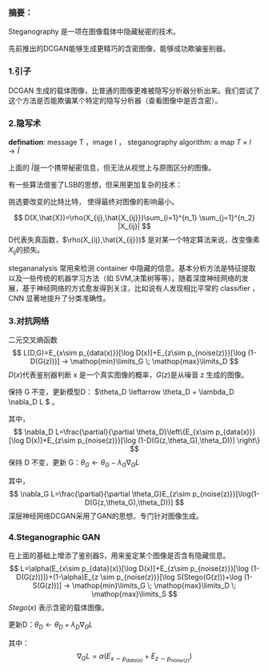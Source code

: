 ### 摘要：

Steganography 是一项在图像载体中隐藏秘密的技术。

先前推出的DCGAN能够生成更精巧的含密图像，能够成功欺骗鉴别器。



### 1.引子

DCGAN 生成的载体图像，比普通的图像更难被隐写分析器分析出来。我们尝试了这个方法是否能欺骗某个特定的隐写分析器（查看图像中是否含密）。



### 2.隐写术

**defination**: message T ，image I ， steganography algorithm: a map $T\times I \rightarrow \hat{I}$

上面的  $\hat{I}$​ 是一个携带秘密信息，但无法从视觉上与原图区分的图像。 



有一些算法借鉴了LSB的思想，但采用更加复杂的技术：

挑选要改变的比特比特， 使得最终对图像的影响最小。

$$
D(X,\hat{X})=\rho(X_{ij},\hat{X_{ij}})\sum_{i=1}^{n_1} \sum_{j=1}^{n_2} |X_{ij}|
$$
D代表失真函数，$\rho(X_{ij},\hat{X_{ij}})$ 是对某一个特定算法来说，改变像素 $X_{ij}$​ 的损失。



stegananalysis 常用来检测 container 中隐藏的信息。基本分析方法是特征提取以及一些传统的机器学习方法（如 SVM,决策树等等）。随着深度神经网络的发展，基于神经网络的方式愈发得到关注，比如说有人发现相比平常的 classifier ， CNN 显著地提升了分类准确性。



### 3.对抗网络

二元交叉熵函数
$$
L(D,G)=E_{x\sim p_{data(x)}}[\log D(x)]+E_{z\sim p_{noise(z)}}[\log (1-D(G(z)))] -> \mathop{min}\limits_G \; \mathop{max}\limits_D
$$
$D(x)$代表鉴别器判断 x 是一个真实图像的概率，$G(z)$是从噪音 z 生成的图像。

保持 G 不变，更新模型D： $\theta_D \leftarrow \theta_D + \lambda_D \nabla_D L $​ 。

其中，
$$
\nabla_D L=\frac{\partial}{\partial \theta_D}\left\{E_{x\sim p_{data(x)}}[\log D(x)]+E_{z\sim p_{noise(z)}}[\log (1-D(G(z,\theta_G),\theta_D))]  \right\}
$$
保持 D 不变，更新 G：$\theta_G \leftarrow \theta_G - \lambda_G \nabla_GL$

其中，
$$
\nabla_G L=\frac{\partial}{\partial \theta_G}E_{z\sim p_{noise(z)}}[\log(1-D(G(z,\theta_G),\theta_D))]
$$
深层神经网络DCGAN采用了GAN的思想，专门针对图像生成。



### 4.Steganographic GAN

在上面的基础上增添了鉴别器S，用来鉴定某个图像是否含有隐藏信息。
$$
L=\alpha(E_{x\sim p_{data}(x)}[\log D(x)]+E_{z\sim p_{noise(z)}}[\log (1-D(G(z)))])+(1-\alpha)E_{z \sim p_{noise(z)}}[\log S(Stego(G(z)))+\log (1-S(G(z)))] -> \mathop{min}\limits_G \; \mathop{max}\limits_D \; \mathop{max}\limits_S
$$
$Stego(x)$ 表示含密的载体图像。

更新D：$\theta_D \leftarrow \theta_D + \lambda_D \nabla_G L$

其中：
$$
\nabla_G L = \alpha(E_{x\sim p_{data(x)}}+E_{z\sim p_{noise(z)}})
$$


